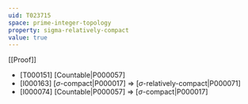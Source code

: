 ```yaml
---
uid: T023715
space: prime-integer-topology
property: sigma-relatively-compact
value: true
---
```

[[Proof]]

* [T000151] [Countable|P000057]
* [I000163] [$\sigma$-compact|P000017] => [$\sigma$-relatively-compact|P000071]
* [I000074] [Countable|P000057] => [$\sigma$-compact|P000017]

